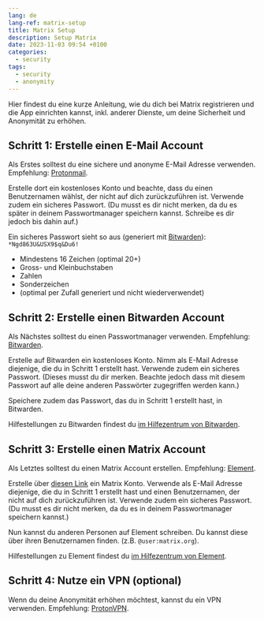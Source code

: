 ```yaml
---
lang: de
lang-ref: matrix-setup
title: Matrix Setup
description: Setup Matrix
date: 2023-11-03 09:54 +0100
categories:
  - security
tags:
  - security
  - anonymity
---
```


Hier findest du eine kurze Anleitung, wie du dich bei Matrix registrieren und die App einrichten kannst, inkl. anderer Dienste, um deine Sicherheit und Anonymität zu erhöhen.

## Schritt 1: Erstelle einen E-Mail Account

Als Erstes solltest du eine sichere und anonyme E-Mail Adresse verwenden. Empfehlung: [Protonmail](https://proton.me/mail).

Erstelle dort ein kostenloses Konto und beachte, dass du einen Benutzernamen wählst, der nicht auf dich zurückzuführen ist. Verwende zudem ein sicheres Passwort. (Du musst es dir nicht merken, da du es später in deinem Passwortmanager speichern kannst. Schreibe es dir jedoch bis dahin auf.)

Ein sicheres Passwort sieht so aus (generiert mit [Bitwarden](https://bitwarden.com/password-generator)): `*Ngd863U&USX9$q&Du6!`

- Mindestens 16 Zeichen (optimal 20+)
- Gross- und Kleinbuchstaben
- Zahlen
- Sonderzeichen
- (optimal per Zufall generiert und nicht wiederverwendet)

## Schritt 2: Erstelle einen Bitwarden Account

Als Nächstes solltest du einen Passwortmanager verwenden. Empfehlung: [Bitwarden](https://bitwarden.com).

Erstelle auf Bitwarden ein kostenloses Konto. Nimm als E-Mail Adresse diejenige, die du in Schritt 1 erstellt hast. Verwende zudem ein sicheres Passwort. (Dieses musst du dir merken. Beachte jedoch dass mit diesem Passwort auf alle deine anderen Passwörter zugegriffen werden kann.)

Speichere zudem das Passwort, das du in Schritt 1 erstellt hast, in Bitwarden.

Hilfestellungen zu Bitwarden findest du [im Hilfezentrum von Bitwarden](https://bitwarden.com/help).

## Schritt 3: Erstelle einen Matrix Account

Als Letztes solltest du einen Matrix Account erstellen. Empfehlung: [Element](https://element.io).

Erstelle über [diesen Link](https://app.element.io) ein Matrix Konto. Verwende als E-Mail Adresse diejenige, die du in Schritt 1 erstellt hast und einen Benutzernamen, der nicht auf dich zurückzuführen ist. Verwende zudem ein sicheres Passwort. (Du musst es dir nicht merken, da du es in deinem Passwortmanager speichern kannst.)

Nun kannst du anderen Personen auf Element schreiben. Du kannst diese über ihren Benutzernamen finden. (z.B. `@user:matrix.org`).

Hilfestellungen zu Element findest du [im Hilfezentrum von Element](https://element.io/help).

## Schritt 4: Nutze ein VPN (optional)

Wenn du deine Anonymität erhöhen möchtest, kannst du ein VPN verwenden. Empfehlung: [ProtonVPN](https://proton.me/vpn).
